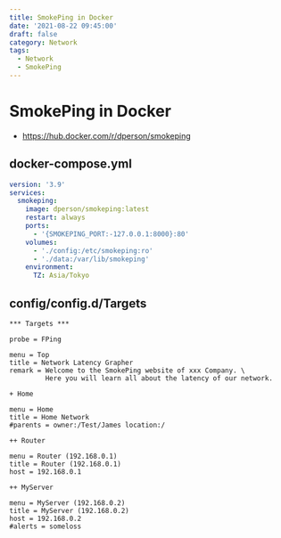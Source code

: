 ```yaml
---
title: SmokePing in Docker
date: '2021-08-22 09:45:00'
draft: false
category: Network
tags:
  - Network
  - SmokePing
---
```


# SmokePing in Docker

- <https://hub.docker.com/r/dperson/smokeping>

## docker-compose.yml
```yaml
version: '3.9'
services:
  smokeping:
    image: dperson/smokeping:latest
    restart: always
    ports:
      - '{SMOKEPING_PORT:-127.0.0.1:8000}:80'
    volumes:
      - './config:/etc/smokeping:ro'
      - './data:/var/lib/smokeping'
    environment:
      TZ: Asia/Tokyo
```

## config/config.d/Targets
```smokeping
*** Targets ***

probe = FPing

menu = Top
title = Network Latency Grapher
remark = Welcome to the SmokePing website of xxx Company. \
         Here you will learn all about the latency of our network.

+ Home

menu = Home
title = Home Network
#parents = owner:/Test/James location:/

++ Router

menu = Router (192.168.0.1)
title = Router (192.168.0.1)
host = 192.168.0.1

++ MyServer

menu = MyServer (192.168.0.2)
title = MyServer (192.168.0.2)
host = 192.168.0.2
#alerts = someloss
```
